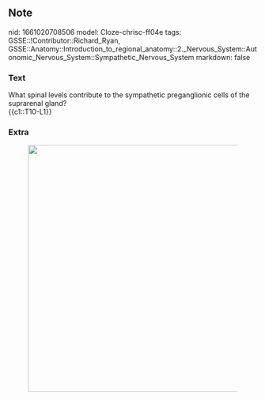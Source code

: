 ## Note
nid: 1661020708506
model: Cloze-chrisc-ff04e
tags: GSSE::!Contributor::Richard_Ryan, GSSE::Anatomy::Introduction_to_regional_anatomy::2._Nervous_System::Autonomic_Nervous_System::Sympathetic_Nervous_System
markdown: false

### Text
<div class="toggle">
  What spinal levels contribute to the sympathetic preganglionic
  cells of the suprarenal gland?
</div>
<div class="toggle">
  {{c1::T10-L1}}
</div>

### Extra
<figure id="80fdbc70-609a-450d-8543-cfee0bd482ca" class="image">
  <a href= 
  "Sympathetic%20Nervous%20System%20c5175d8682a748a0b949604645b5a338/Untitled%203.png">
  <img style="width:500px" src= 
  "8157f5015eb275b501aa5e0e47a2f55419ea3bd2.png"></a>
</figure>
